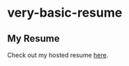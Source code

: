 # very-basic-resume
## My Resume
Check out my hosted resume [here](https://rajakhan017.github.io/very-basic-resume/).
